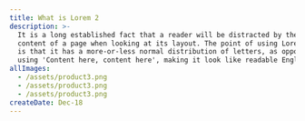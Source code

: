 ```yaml
---
title: What is Lorem 2
description: >-
  It is a long established fact that a reader will be distracted by the readable
  content of a page when looking at its layout. The point of using Lorem Ipsum
  is that it has a more-or-less normal distribution of letters, as opposed to
  using 'Content here, content here', making it look like readable English. 
allImages:
  - /assets/product3.png
  - /assets/product3.png
  - /assets/product3.png
createDate: Dec-18
---
```


